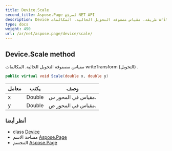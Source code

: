 ```yaml
---
title: Device.Scale
second_title: Aspose.Page لمرجع NET API
description: Device طريقة. مقياس مصفوفة التحويل الحالية. المكالمات writeTransform التحويل .
type: docs
weight: 490
url: /ar/net/aspose.page/device/scale/
---
```

## Device.Scale method

مقياس مصفوفة التحويل الحالية. المكالمات writeTransform (التحويل) .

```csharp
public virtual void Scale(double x, double y)
```

| معامل | يكتب | وصف |
| --- | --- | --- |
| x | Double | مقياس في المحور س. |
| y | Double | مقياس في المحور ص. |

### أنظر أيضا

* class [Device](../)
* مساحة الاسم [Aspose.Page](../../device/)
* المجسم [Aspose.Page](../../../)


